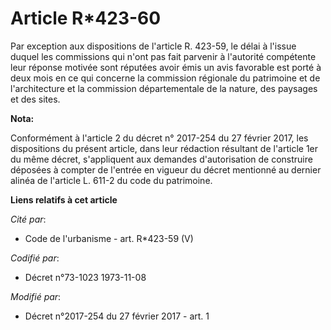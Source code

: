 # Article R*423-60

Par exception aux dispositions de l'article R. 423-59, le délai à l'issue duquel les commissions qui n'ont pas fait parvenir
à l'autorité compétente leur réponse motivée sont réputées avoir émis un avis favorable est porté à deux mois en ce qui
concerne la commission régionale du patrimoine et de l'architecture et la commission départementale de la nature, des
paysages et des sites.

**Nota:**

Conformément à l'article 2 du décret n° 2017-254 du 27 février 2017, les dispositions du présent article, dans leur rédaction
résultant de l'article 1er du même décret, s'appliquent aux demandes d'autorisation de construire déposées à compter de
l'entrée en vigueur du décret mentionné au dernier alinéa de l'article L. 611-2 du code du patrimoine.

**Liens relatifs à cet article**

_Cité par_:

  - Code de l'urbanisme - art. R*423-59 (V)

_Codifié par_:

  - Décret n°73-1023 1973-11-08

_Modifié par_:

  - Décret n°2017-254 du 27 février 2017 - art. 1
